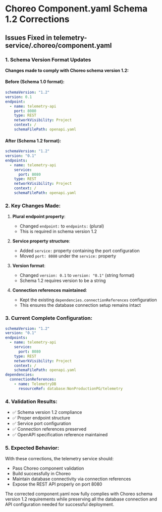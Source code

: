# Choreo Component.yaml Schema 1.2 Corrections

## Issues Fixed in telemetry-service/.choreo/component.yaml

### 1. Schema Version Format Updates
**Changes made to comply with Choreo schema version 1.2:**

#### Before (Schema 1.0 format):
```yaml
schemaVersion: "1.2"
version: 0.1
endpoint:
  - name: telemetry-api
    port: 8080
    type: REST
    networkVisibility: Project
    context: /
    schemaFilePath: openapi.yaml
```

#### After (Schema 1.2 format):
```yaml
schemaVersion: "1.2"
version: "0.1"
endpoints:
  - name: telemetry-api
    service:
      port: 8080
    type: REST
    networkVisibility: Project
    context: /
    schemaFilePath: openapi.yaml
```

### 2. Key Changes Made:

1. **Plural endpoint property**:
   - Changed `endpoint:` to `endpoints:` (plural)
   - This is required in schema version 1.2

2. **Service property structure**:
   - Added `service:` property containing the port configuration
   - Moved `port: 8080` under the `service:` property

3. **Version format**:
   - Changed `version: 0.1` to `version: "0.1"` (string format)
   - Schema 1.2 requires version to be a string

4. **Connection references maintained**:
   - Kept the existing `dependencies.connectionReferences` configuration
   - This ensures the database connection setup remains intact

### 3. Current Complete Configuration:

```yaml
schemaVersion: "1.2"
version: "0.1"
endpoints:
  - name: telemetry-api
    service:
      port: 8080
    type: REST
    networkVisibility: Project
    context: /
    schemaFilePath: openapi.yaml
dependencies:
  connectionReferences:
    - name: TelemetryDB
      resourceRef: database:NonProductionPG/telemetry
```

### 4. Validation Results:
- ✅ Schema version 1.2 compliance
- ✅ Proper endpoint structure
- ✅ Service port configuration
- ✅ Connection references preserved
- ✅ OpenAPI specification reference maintained

### 5. Expected Behavior:
With these corrections, the telemetry service should:
- Pass Choreo component validation
- Build successfully in Choreo
- Maintain database connectivity via connection references
- Expose the REST API properly on port 8080

The corrected component.yaml now fully complies with Choreo schema version 1.2 requirements while preserving all the database connection and API configuration needed for successful deployment.
